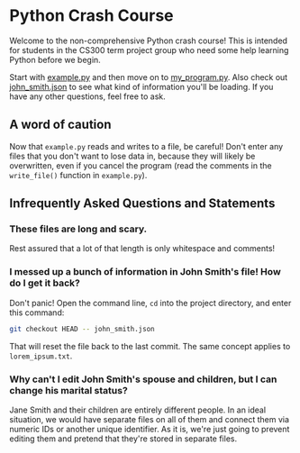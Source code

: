 # Python Crash Course
Welcome to the non-comprehensive Python crash course! This is intended for students in the CS300 term project group who need some help learning Python before we begin.

Start with [example.py](example.py) and then move on to [my_program.py](my_program.py). Also check out [john_smith.json](john_smith.json) to see what kind of information you'll be loading. If you have any other questions, feel free to ask.

## A word of caution
Now that `example.py` reads and writes to a file, be careful! Don't enter any files that you don't want to lose data in, because they will likely be overwritten, even if you cancel the program (read the comments in the `write_file()` function in `example.py`).

## Infrequently Asked Questions and Statements
### These files are long and scary.
Rest assured that a lot of that length is only whitespace and comments!

### I messed up a bunch of information in John Smith's file! How do I get it back?
Don't panic! Open the command line, `cd` into the project directory, and enter this command:
```bash
git checkout HEAD -- john_smith.json
```
That will reset the file back to the last commit. The same concept applies to `lorem_ipsum.txt`.

### Why can't I edit John Smith's spouse and children, but I can change his marital status?
Jane Smith and their children are entirely different people. In an ideal situation, we would have separate files on all of them and connect them via numeric IDs or another unique identifier. As it is, we're just going to prevent editing them and pretend that they're stored in separate files.
